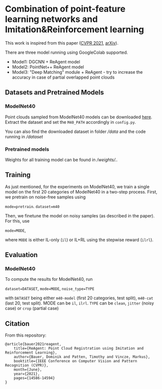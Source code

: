 # Combination of point-feature learning networks and Imitation&Reinforcement learning
This work is inspired from this paper ([CVPR 2021](https://openaccess.thecvf.com/content/CVPR2021/html/Bauer_ReAgent_Point_Cloud_Registration_Using_Imitation_and_Reinforcement_Learning_CVPR_2021_paper.html), [arXiv](https://arxiv.org/abs/2103.15231)).

There are three model running using GoogleColab supported.
- Model1: DGCNN + ReAgent model
- Model2: PointNet++ ReAgent model
- Model3: "Deep Matching" module + ReAgent - try to increase the accuracy in case of partial overlapped point clouds

## Datasets and Pretrained Models

### ModelNet40
Point clouds sampled from ModelNet40 models can be downloaded [here](https://shapenet.cs.stanford.edu/media/modelnet40_ply_hdf5_2048.zip).
Extract the dataset and set the `M40_PATH` accordingly in `config.py`.

You can also find the downloaded dataset in folder _/data_ and the code running in _/dataset_



### Pretrained models
Weights for all training model can be found in _/weights/.._

## Training
As just mentioned, for the experiments on ModelNet40, we train a single model on the first 20 categories of ModelNet40 in a two-step process. First, we pretrain on noise-free samples using

`mode=pretrain`.
`dataset=m40`

Then, we finetune the model on noisy samples (as described in the paper). For this, use

`mode=MODE`,

where `MODE` is either IL-only (`il`) or IL+RL using the stepwise reward (`ilrl`).


## Evaluation

### ModelNet40
To compute the results for ModelNet40, run

`dataset=DATASET`,
`mode=MODE`,
`noise_type=TYPE`

with `DATASET` being either `m40-model` (first 20 categories, test split), `m40-cat` (last 20, test split). MODE can be `il`, `ilrl`. `TYPE` can be `clean`, `jitter` (noisy case) or `crop` (partial case)



## Citation
From this repository:

```
@article{bauer2021reagent,
    title={ReAgent: Point Cloud Registration using Imitation and Reinforcement Learning},
    author={Bauer, Dominik and Patten, Timothy and Vincze, Markus},
    booktitle={IEEE Conference on Computer Vision and Pattern Recognition (CVPR)},
    month={June},
    year={2021},
    pages={14586-14594}
}
```
